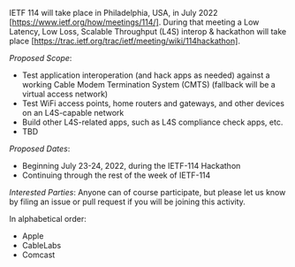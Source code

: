IETF 114 will take place in Philadelphia, USA, in July 2022 [https://www.ietf.org/how/meetings/114/]. During that meeting a Low Latency, Low Loss, Scalable Throughput (L4S) interop & hackathon
will take place [https://trac.ietf.org/trac/ietf/meeting/wiki/114hackathon]. 

*Proposed Scope*:
- Test application interoperation (and hack apps as needed) against a working Cable Modem Termination System (CMTS) (fallback will be a virtual access network)
- Test WiFi access points, home routers and gateways, and other devices on an L4S-capable network
- Build other L4S-related apps, such as L4S compliance check apps, etc.
- TBD

*Proposed Dates*:
- Beginning July 23-24, 2022, during the IETF-114 Hackathon
- Continuing through the rest of the week of IETF-114

*Interested Parties*: Anyone can of course participate, but please let us know by filing an issue or pull request if you will be joining this activity. 

In alphabetical order:
- Apple
- CableLabs
- Comcast
